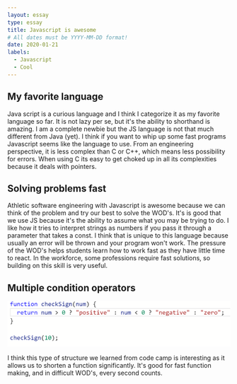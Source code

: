 ```yaml
---
layout: essay
type: essay
title: Javascript is awesome
# All dates must be YYYY-MM-DD format!
date: 2020-01-21
labels:
  - Javascript
  - Cool
---
```


## My favorite language

Java script is a curious language and I think I categorize it as my favorite language so far. It is not lazy per se, but it's the ability to shorthand is amazing. I am a complete newbie but the JS language is not that much different from Java (yet). I think if you want to whip up some fast programs Javascript seems like the language to use. From an engineering perspective, it is less complex than C or C++, which means less possibility for errors. When using C its easy to get choked up in all its complexities because it deals with pointers.

## Solving problems fast

Athletic software engineering with Javascript is awesome because we can think of the problem and try our best to solve the WOD's. It's is good that we use JS because it's the ability to assume what you may be trying to do. I like how it tries to interpret strings as numbers if you pass it through a parameter that takes a const. I think that is unique to this language because usually an error will be thrown and your program won't work. The pressure of the WOD's helps students learn how to work fast as they have little time to react. In the workforce, some professions require fast solutions, so building on this skill is very useful. 

## Multiple condition operators

<img class="ui large right floated rounded image" src="/images/multipleCondition.PNG">

I think this type of structure we learned from code camp is interesting as it allows us to shorten a function significantly. It's good for fast function making, and in difficult WOD's, every second counts. 
